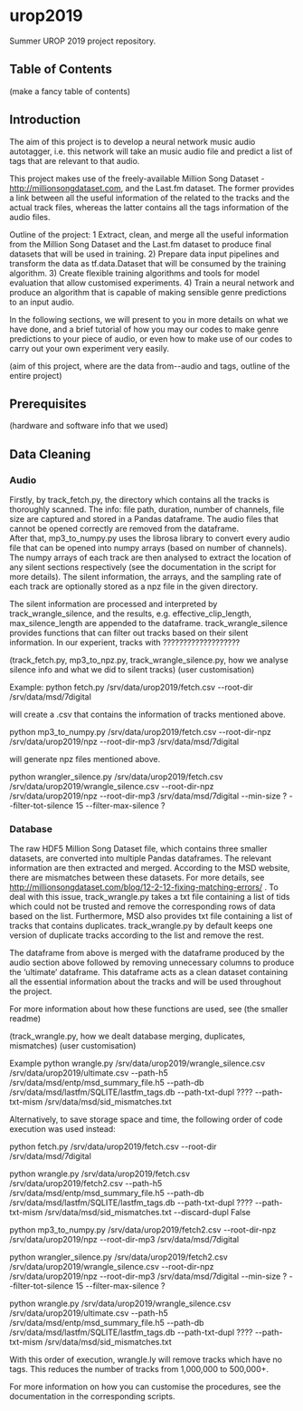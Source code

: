 # urop2019

Summer UROP 2019 project repository.

## Table of Contents
(make a fancy table of contents)

## Introduction
The aim of this project is to develop a neural network music audio autotagger, i.e. this network will take an music audio file and predict a list of tags that are relevant to that audio. 

This project makes use of the freely-available Million Song Dataset - http://millionsongdataset.com, and the Last.fm dataset. The former provides a link between all the useful information of the related to the tracks and the actual track files, whereas the latter contains all the tags information of the audio files.

Outline of the project:
1 Extract, clean, and merge all the useful information from the Million Song Dataset and the Last.fm dataset to produce final datasets that will be used in training.
2) Prepare data input pipelines and transform the data as tf.data.Dataset that will be consumed by the training algorithm.
3) Create flexible training algorithms and tools for model evaluation that allow customised experiments.
4) Train a neural network and produce an algorithm that is capable of making sensible genre predictions to an input audio.

In the following sections, we will present to you in more details on what we have done, and a brief tutorial of how you may our codes to make genre predictions to your piece of audio, or even how to make use of our codes to carry out your own experiment very easily.

(aim of this project, where are the data from--audio and tags, outline of the entire project)


## Prerequisites
(hardware and software info that we used)

## Data Cleaning
### Audio
Firstly, by track_fetch.py, the directory which contains all the tracks is thoroughly scanned. The info: file path, duration,  number of channels, file size are captured and stored in a Pandas dataframe. The audio files that cannot be opened correctly are removed from the dataframe.  
After that, mp3_to_numpy.py uses the librosa library to convert every audio file that can be opened into numpy arrays (based on number of channels). The numpy arrays of each track are then analysed to extract the location of any silent sections respectively (see the documentation in the script for more details). The silent information, the arrays, and the sampling rate of each track are optionally stored as a npz file in the given directory. 

The silent information are processed and interpreted by track_wrangle_silence, and the results, e.g. effective_clip_length, max_silence_length are appended to the dataframe.  track_wrangle_silence  provides functions that can filter out tracks based on their silent information. In our experient, tracks with ??????????????????? 

(track_fetch.py, mp3_to_npz.py, track_wrangle_silence.py, how we analyse silence info and what we did to silent tracks)
(user customisation)

Example:
python fetch.py /srv/data/urop2019/fetch.csv --root-dir /srv/data/msd/7digital 

will create a .csv that contains the information of tracks mentioned above.

python mp3_to_numpy.py /srv/data/urop2019/fetch.csv --root-dir-npz /srv/data/urop2019/npz --root-dir-mp3 /srv/data/msd/7digital

will generate npz files mentioned above.

python wrangler_silence.py /srv/data/urop2019/fetch.csv /srv/data/urop2019/wrangle_silence.csv --root-dir-npz /srv/data/urop2019/npz --root-dir-mp3 /srv/data/msd/7digital --min-size ? --filter-tot-silence 15 --filter-max-silence ?

### Database 
The raw HDF5 Million Song Dataset file, which contains three smaller datasets, are converted into multiple Pandas dataframes. The relevant information are then extracted and merged. According to the MSD website, there are mismatches between these datasets. For more details, see http://millionsongdataset.com/blog/12-2-12-fixing-matching-errors/ . To deal with this issue, track_wrangle.py takes a txt file containing a list of tids which could not be trusted and remove the corresponding rows of data based on the list. Furthermore, MSD also provides txt file containing a list of tracks that contains duplicates. track_wrangle.py by default keeps one version of duplicate tracks according to the list and remove the rest. 

The dataframe from above is merged with the dataframe produced by the audio section above followed by removing unnecessary columns to produce the ‘ultimate’ dataframe. This dataframe acts as a clean dataset containing all the essential information about the tracks and will be used throughout the project.

For more information about how these functions are used, see (the smaller readme)

(track_wrangle.py, how we dealt database merging, duplicates, mismatches)
(user customisation)

Example
python wrangle.py /srv/data/urop2019/wrangle_silence.csv /srv/data/urop2019/ultimate.csv --path-h5 
/srv/data/msd/entp/msd_summary_file.h5 --path-db /srv/data/msd/lastfm/SQLITE/lastfm_tags.db --path-txt-dupl ???? --path-txt-mism /srv/data/msd/sid_mismatches.txt 

Alternatively, to save storage space and time, the following order of code execution was used instead:

python fetch.py /srv/data/urop2019/fetch.csv --root-dir /srv/data/msd/7digital 

python wrangle.py /srv/data/urop2019/fetch.csv /srv/data/urop2019/fetch2.csv --path-h5 
/srv/data/msd/entp/msd_summary_file.h5 --path-db /srv/data/msd/lastfm/SQLITE/lastfm_tags.db --path-txt-dupl ???? --path-txt-mism /srv/data/msd/sid_mismatches.txt --discard-dupl False

python mp3_to_numpy.py /srv/data/urop2019/fetch2.csv --root-dir-npz /srv/data/urop2019/npz --root-dir-mp3 /srv/data/msd/7digital

python wrangler_silence.py /srv/data/urop2019/fetch2.csv /srv/data/urop2019/wrangle_silence.csv --root-dir-npz /srv/data/urop2019/npz --root-dir-mp3 /srv/data/msd/7digital --min-size ? --filter-tot-silence 15 --filter-max-silence ?

python wrangle.py /srv/data/urop2019/wrangle_silence.csv /srv/data/urop2019/ultimate.csv --path-h5 
/srv/data/msd/entp/msd_summary_file.h5 --path-db /srv/data/msd/lastfm/SQLITE/lastfm_tags.db --path-txt-dupl ???? --path-txt-mism /srv/data/msd/sid_mismatches.txt 

With this order of execution, wrangle.ly will remove tracks which have no tags. This reduces the number of tracks from 1,000,000 to 500,000+.

For more information on how you can customise the procedures, see the documentation in the corresponding scripts.
